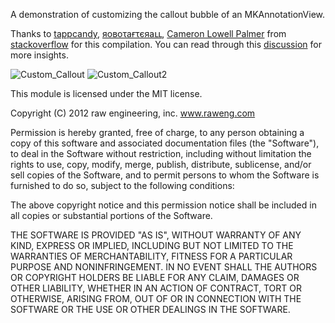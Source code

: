 A demonstration of customizing the callout bubble of an MKAnnotationView.

Thanks to [tappcandy](http://stackoverflow.com/users/450832/tappcandy), [яοвοτағτєяаււ](http://stackoverflow.com/users/355539/), [Cameron Lowell Palmer](http://stackoverflow.com/users/410867/cameron-lowell-palmer) from [stackoverflow](http://stackoverflow.com/) for this compilation.
You can read through this [discussion](http://stackoverflow.com/questions/1565828/how-to-customize-the-callout-bubble-for-mkannotationview) for more insights.

![Custom_Callout](https://dl.dropbox.com/u/58285095/Screen%20shot%202012-09-03%20at%2011.08.44%20PM.png)
![Custom_Callout2](https://dl.dropbox.com/u/58285095/Screen%20shot%202012-09-04%20at%207.01.39%20PM.png)

This module is licensed under the MIT license.

Copyright (C) 2012 raw engineering, inc. www.raweng.com

Permission is hereby granted, free of charge, to any person obtaining a copy
of this software and associated documentation files (the "Software"), to deal
in the Software without restriction, including without limitation the rights
to use, copy, modify, merge, publish, distribute, sublicense, and/or sell
copies of the Software, and to permit persons to whom the Software is
furnished to do so, subject to the following conditions:

The above copyright notice and this permission notice shall be included in
all copies or substantial portions of the Software.

THE SOFTWARE IS PROVIDED "AS IS", WITHOUT WARRANTY OF ANY KIND, EXPRESS OR
IMPLIED, INCLUDING BUT NOT LIMITED TO THE WARRANTIES OF MERCHANTABILITY,
FITNESS FOR A PARTICULAR PURPOSE AND NONINFRINGEMENT. IN NO EVENT SHALL THE
AUTHORS OR COPYRIGHT HOLDERS BE LIABLE FOR ANY CLAIM, DAMAGES OR OTHER
LIABILITY, WHETHER IN AN ACTION OF CONTRACT, TORT OR OTHERWISE, ARISING FROM,
OUT OF OR IN CONNECTION WITH THE SOFTWARE OR THE USE OR OTHER DEALINGS IN
THE SOFTWARE.